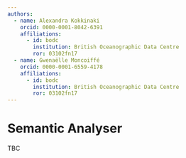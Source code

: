 ```yaml
---
authors:
  - name: Alexandra Kokkinaki
    orcid: 0000-0001-8042-6391
    affiliations:
      - id: bodc
        institution: British Oceanographic Data Centre
        ror: 03102fn17
  - name: Gwenaëlle Moncoiffé
    orcid: 0000-0001-6559-4178
    affiliations:
      - id: bodc
        institution: British Oceanographic Data Centre
        ror: 03102fn17
---
```


# Semantic Analyser

TBC